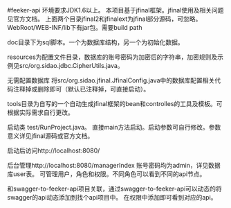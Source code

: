 #feeker-api
环境要求JDK1.6以上。
本项目基于jfinal框架。jfinal使用及相关问题见官方文档。
上面两个目录jfinal2和jfinalext为jfinal部分源码，可忽略。
WebRoot/WEB-INF/lib下有jar包。需要build path

doc目录下为sql脚本。一个为数据库结构，另一个为初始化数据。

resources为配置文件目录，数据库的账号密码为加密后的字符串，加密规则及示例见src/org.sidao.jdbc.CipherUtils.java。

无需配置数据库 将src/org.sidao.jfinal.JfinalConfig.java中的数据库配置相关代码注释掉或删除即可（默认已注释掉，可直接启动）。

tools目录为自写的一个自动生成jfinal框架的bean和controlles的工具及模板。可根据实际需求自行更改。

启动类 test/RunProject.java。
直接main方法启动。启动参数可自行修改。参数意义详见jfinal源码或官方文档。

启动后访问http://localhost:8080/

后台管理http://localhost:8080/managerIndex 账号密码均为admin，详见数据库user表。
可管理用户，角色和权限。不同角色可以看到不同的api节点。

和swagger-to-feeker-api项目关联，通过swagger-to-feeker-api可以动态的将swagger的api动态添加到找个api项目中。
在权限中添加即可看到对应的api。


